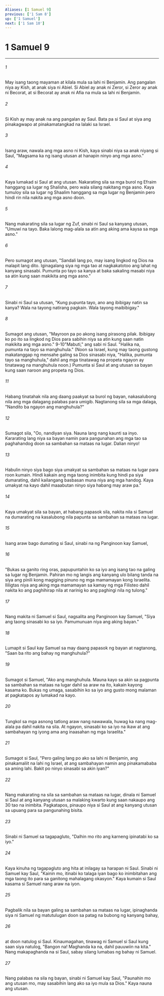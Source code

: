 ```yaml
---
Aliases: [1 Samuel 9]
previous: ['1 Sam 8']
up: ['1 Samuel']
next: ['1 Sam 10']
---
```

# 1 Samuel 9

***


###### 1 


May isang taong mayaman at kilala mula sa lahi ni Benjamin. Ang pangalan niya ay Kish, at anak siya ni Abiel. Si Abiel ay anak ni Zeror, si Zeror ay anak ni Becorat, at si Becorat ay anak ni Afia na mula sa lahi ni Benjamin. 


###### 2 


Si Kish ay may anak na ang pangalan ay Saul. Bata pa si Saul at siya ang pinakagwapo at pinakamatangkad na lalaki sa Israel. 


###### 3 


Isang araw, nawala ang mga asno ni Kish, kaya sinabi niya sa anak niyang si Saul, "Magsama ka ng isang utusan at hanapin ninyo ang mga asno." 


###### 4 


Kaya lumakad si Saul at ang utusan. Nakarating sila sa mga burol ng Efraim hanggang sa lugar ng Shalisha, pero wala silang nakitang mga asno. Kaya tumuloy sila sa lugar ng Shaalim hanggang sa mga lugar ng Benjamin pero hindi rin nila nakita ang mga asno doon. 


###### 5 


Nang makarating sila sa lugar ng Zuf, sinabi ni Saul sa kanyang utusan, "Umuwi na tayo. Baka lalong mag-alala sa atin ang aking ama kaysa sa mga asno." 


###### 6 


Pero sumagot ang utusan, "Sandali lang po, may isang lingkod ng Dios na malapit lang dito. Iginagalang siya ng mga tao at nagkakatotoo ang lahat ng kanyang sinasabi. Pumunta po tayo sa kanya at baka sakaling masabi niya sa atin kung saan makikita ang mga asno." 


###### 7 


Sinabi ni Saul sa utusan, "Kung pupunta tayo, ano ang ibibigay natin sa kanya? Wala na tayong natirang pagkain. Wala tayong maibibigay." 


###### 8 


Sumagot ang utusan, "Mayroon pa po akong isang pirasong pilak. Ibibigay ko po ito sa lingkod ng Dios para sabihin niya sa atin kung saan natin makikita ang mga asno." 9-10"Mabuti," ang sabi ni Saul. "Halika na, pumunta na tayo sa manghuhula." (Noon sa Israel, kung may taong gustong makatanggap ng mensahe galing sa Dios sinasabi niya, "Halika, pumunta tayo sa manghuhula," dahil ang mga tinatawag na propeta ngayon ay tinatawag na manghuhula noon.) Pumunta si Saul at ang utusan sa bayan kung saan naroon ang propeta ng Dios. 


###### 11 


Habang tinatahak nila ang daang paakyat sa burol ng bayan, nakasalubong nila ang mga dalagang palabas para umigib. Nagtanong sila sa mga dalaga, "Nandito ba ngayon ang manghuhula?" 


###### 12 


Sumagot sila, "Oo, nandiyan siya. Nauna lang nang kaunti sa inyo. Kararating lang niya sa bayan namin para pangunahan ang mga tao sa paghahandog doon sa sambahan sa mataas na lugar. Dalian ninyo! 


###### 13 


Habulin ninyo siya bago siya umakyat sa sambahan sa mataas na lugar para roon kumain. Hindi kakain ang mga taong inimbita kung hindi pa siya dumarating, dahil kailangang basbasan muna niya ang mga handog. Kaya umakyat na kayo dahil maaabutan ninyo siya habang may araw pa." 


###### 14 


Kaya umakyat sila sa bayan, at habang papasok sila, nakita nila si Samuel na dumarating na kasalubong nila papunta sa sambahan sa mataas na lugar. 


###### 15 


Isang araw bago dumating si Saul, sinabi na ng Panginoon kay Samuel, 


###### 16 


"Bukas sa ganito ring oras, papupuntahin ko sa iyo ang isang tao na galing sa lugar ng Benjamin. Pahiran mo ng langis ang kanyang ulo bilang tanda na siya ang pinili kong magiging pinuno ng mga mamamayan kong Israelita. Ililigtas niya ang aking mga mamamayan sa kamay ng mga Filisteo dahil nakita ko ang paghihirap nila at narinig ko ang paghingi nila ng tulong." 


###### 17 


Nang makita ni Samuel si Saul, nagsalita ang Panginoon kay Samuel, "Siya ang taong sinasabi ko sa iyo. Pamumunuan niya ang aking bayan." 


###### 18 


Lumapit si Saul kay Samuel sa may daang papasok ng bayan at nagtanong, "Saan ba rito ang bahay ng manghuhula?" 


###### 19 


Sumagot si Samuel, "Ako ang manghuhula. Mauna kayo sa akin sa pagpunta sa sambahan sa mataas na lugar dahil sa araw na ito, kakain kayong kasama ko. Bukas ng umaga, sasabihin ko sa iyo ang gusto mong malaman at pagkatapos ay lumakad na kayo. 


###### 20 


Tungkol sa mga asnong tatlong araw nang nawawala, huwag ka nang mag-alala pa dahil nakita na sila. At ngayon, sinasabi ko sa iyo na ikaw at ang sambahayan ng iyong ama ang inaasahan ng mga Israelita." 


###### 21 


Sumagot si Saul, "Pero galing lang po ako sa lahi ni Benjamin, ang pinakamaliit na lahi ng Israel, at ang sambahayan namin ang pinakamababa sa aming lahi. Bakit po ninyo sinasabi sa akin iyan?" 


###### 22 


Nang makarating na sila sa sambahan sa mataas na lugar, dinala ni Samuel si Saul at ang kanyang utusan sa malaking kwarto kung saan nakaupo ang 30 tao na inimbita. Pagkatapos, pinaupo niya si Saul at ang kanyang utusan sa upuang para sa pangunahing bisita. 


###### 23 


Sinabi ni Samuel sa tagapagluto, "Dalhin mo rito ang karneng ipinatabi ko sa iyo." 


###### 24 


Kaya kinuha ng tagapagluto ang hita at inilagay sa harapan ni Saul. Sinabi ni Samuel kay Saul, "Kainin mo, itinabi ko talaga iyan bago ko inimbitahan ang mga taong ito para sa ganitong mahalagang okasyon." Kaya kumain si Saul kasama si Samuel nang araw na iyon. 


###### 25 


Pagbalik nila sa bayan galing sa sambahan sa mataas na lugar, ipinaghanda siya ni Samuel ng matutulugan doon sa patag na bubong ng kanyang bahay, 


###### 26 


at doon natulog si Saul. Kinaumagahan, tinawag ni Samuel si Saul kung saan siya natulog, "Bangon na! Maghanda ka na, dahil pauuwiin na kita." Nang makapaghanda na si Saul, sabay silang lumabas ng bahay ni Samuel. 


###### 27 


Nang palabas na sila ng bayan, sinabi ni Samuel kay Saul, "Paunahin mo ang utusan mo, may sasabihin lang ako sa iyo mula sa Dios." Kaya nauna ang utusan.
